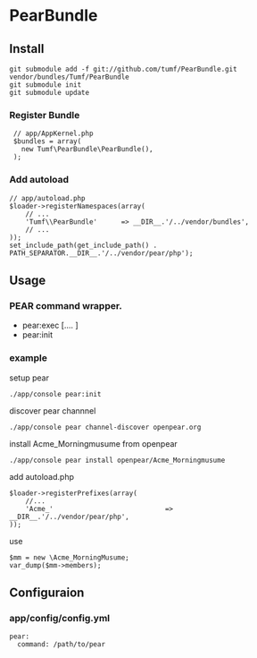 PearBundle
==========

Install
-------

    git submodule add -f git://github.com/tumf/PearBundle.git vendor/bundles/Tumf/PearBundle
    git submodule init
    git submodule update


### Register Bundle

     // app/AppKernel.php
     $bundles = array(
       new Tumf\PearBundle\PearBundle(),
     );

### Add autoload

    // app/autoload.php
    $loader->registerNamespaces(array(
        // ...
        'Tumf\\PearBundle'      => __DIR__.'/../vendor/bundles',
        // ...
    ));
    set_include_path(get_include_path() . PATH_SEPARATOR.__DIR__.'/../vendor/pear/php');

Usage
-----

### PEAR command wrapper.

* pear:exec <command> [<args>.... ]
* pear:init

### example

setup pear

    ./app/console pear:init


discover pear channnel

    ./app/console pear channel-discover openpear.org

install Acme_Morningmusume from openpear

    ./app/console pear install openpear/Acme_Morningmusume

add autoload.php

    $loader->registerPrefixes(array(
        //...
        'Acme_'                            => __DIR__.'/../vendor/pear/php',
    ));

use

    $mm = new \Acme_MorningMusume;
    var_dump($mm->members);

Configuraion
------------

### app/config/config.yml

    pear:
      command: /path/to/pear
      
